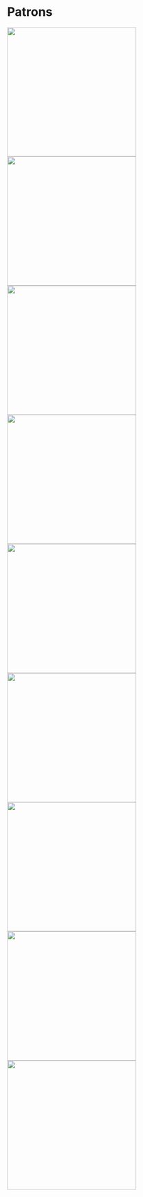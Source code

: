 # Patrons

<img src="screenShots/about640.PNG" width="300">
<img src="screenShots/about768.PNG" width="300">
<img src="screenShots/about980.PNG" width="300">
<img src="screenShots/portfolio640.PNG" width="300">
<img src="screenShots/portfolio768.PNG" width="300">
<img src="screenShots/portfolio980.PNG" width="300">
<img src="screenShots/contact640.PNG" width="300">
<img src="screenShots/contact768.PNG" width="300">
<img src="screenShots/contact980.PNG" width="300">





